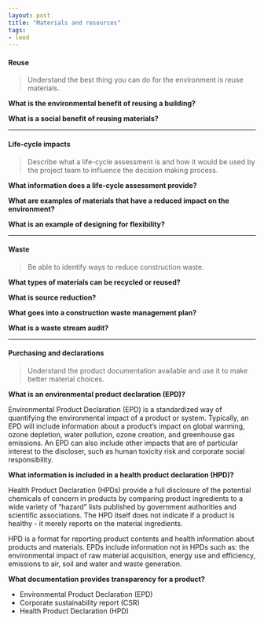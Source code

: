 ```yaml
---
layout: post
title: "Materials and resources"
tags:
- leed
---
```


#### Reuse

> Understand the best thing you can do for the environment is reuse materials.

__What is the environmental benefit of reusing a building?__

__What is a social benefit of reusing materials?__

---

#### Life-cycle impacts

> Describe what a life-cycle assessment is and how it would be used by the project team to influence the decision making process.

__What information does a life-cycle assessment provide?__

__What are examples of materials that have a reduced impact on the environment?__

__What is an example of designing for flexibility?__

---

#### Waste

> Be able to identify ways to reduce construction waste.

__What types of materials can be recycled or reused?__

__What is source reduction?__

__What goes into a construction waste management plan?__

__What is a waste stream audit?__

---

#### Purchasing and declarations

> Understand the product documentation available and use it to make better material choices.

__What is an environmental product declaration (EPD)?__

Environmental Product Declaration (EPD) is a standardized way of quantifying the environmental impact of a product or system. Typically, an EPD will include information about a product’s impact on global warming, ozone depletion, water pollution, ozone creation, and greenhouse gas emissions. An EPD can also include other impacts that are of particular interest to the discloser, such as human toxicity risk and corporate social responsibility.

__What information is included in a health product declaration (HPD)?__

Health Product Declaration (HPDs) provide a full disclosure of the potential chemicals of concern in products by comparing product ingredients to a wide variety of “hazard” lists published by government authorities and scientific associations. The HPD itself does not indicate if a product is healthy - it merely reports on the material ingredients.

HPD is a format for reporting product contents and health information about products and materials. EPDs include information not in HPDs such as: the environmental impact of raw material acquisition, energy use and efficiency, emissions to air, soil and water and waste generation.

__What documentation provides transparency for a product?__

- Environmental Product Declaration (EPD)
- Corporate sustainability report (CSR)
- Health Product Declaration (HPD)